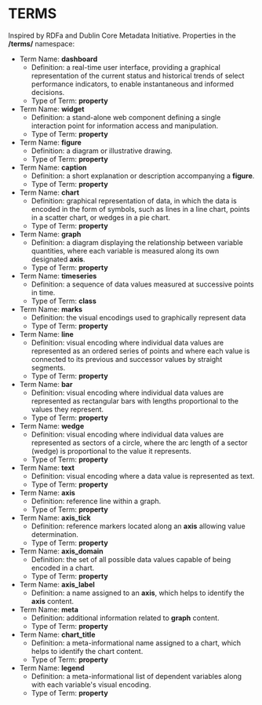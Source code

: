 # TERMS

Inspired by RDFa and Dublin Core Metadata Initiative. Properties in the **/terms/** namespace:

* 	Term Name: **dashboard**
	- 	Definition: a real-time user interface, providing a graphical representation of the current status and historical trends of select performance indicators, to enable instantaneous and informed decisions.
	- 	Type of Term: **property**
* 	Term Name: **widget**
	- 	Definition: a stand-alone web component defining a single interaction point for information access and manipulation.
	- 	Type of Term: **property**
* 	Term Name: **figure**
	- 	Definition: a diagram or illustrative drawing.
	- 	Type of Term: **property**
* 	Term Name: **caption**
	- 	Definition: a short explanation or description accompanying a **figure**.
	- 	Type of Term: **property**
* 	Term Name: **chart**
	- 	Definition: graphical representation of data, in which the data is encoded in the form of symbols, such as lines in a line chart, points in a scatter chart, or wedges in a pie chart.
	- 	Type of Term: **property**
* 	Term Name: **graph**
	-	Definition: a diagram displaying the relationship between variable quantities, where each variable is measured along its own designated **axis**.
	- 	Type of Term: **property**
* 	Term Name: **timeseries**
	- 	Definition: a sequence of data values measured at successive points in time.
	- 	Type of Term: **class**
* 	Term Name: **marks**
	- 	Definition: the visual encodings used to graphically represent data
	- 	Type of Term: **property**
* 	Term Name: **line**
	- 	Definition: visual encoding where individual data values are represented as an ordered series of points and where each value is connected to its previous and successor values by straight segments.
	- 	Type of Term: **property**
* 	Term Name: **bar**
	- 	Definition: visual encoding where individual data values are represented as rectangular bars with lengths proportional to the values they represent.
	- 	Type of Term: **property**
*	Term Name: **wedge**
	- 	Definition: visual encoding where individual data values are represented as sectors of a circle, where the arc length of a sector (wedge) is proportional to the value it represents.
	- 	Type of Term: **property**
* 	Term Name: **text**
	- 	Definition: visual encoding where a data value is represented as text.
	- 	Type of Term: **property**
* 	Term Name: **axis**
	- 	Definition: reference line within a graph.
	- 	Type of Term: **property**
* 	Term Name: **axis_tick**
	- 	Definition: reference markers located along an **axis** allowing value determination.
	- 	Type of Term: **property**
* 	Term Name: **axis_domain**
	- 	Definition: the set of all possible data values capable of being encoded in a chart.
	- 	Type of Term: **property**
* 	Term Name: **axis_label**
	- 	Definition: a name assigned to an **axis**, which helps to identify the **axis** content.
* 	Term Name: **meta**
	- 	Definition: additional information related to **graph** content.
	- 	Type of Term: **property**
* 	Term Name: **chart_title**
	- 	Definition: a meta-informational name assigned to a chart, which helps to identify the chart content.
	- 	Type of Term: **property**
* 	Term Name: **legend**
	- 	Definition: a meta-informational list of dependent variables along with each variable's visual encoding.
	- 	Type of Term: **property**


